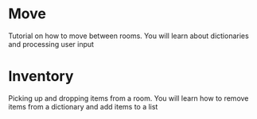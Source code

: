 # Move

Tutorial on how to move between rooms.
You will learn about dictionaries and processing user input

# Inventory

Picking up and dropping items from a room.
You will learn how to remove items from a dictionary and add items to a list
